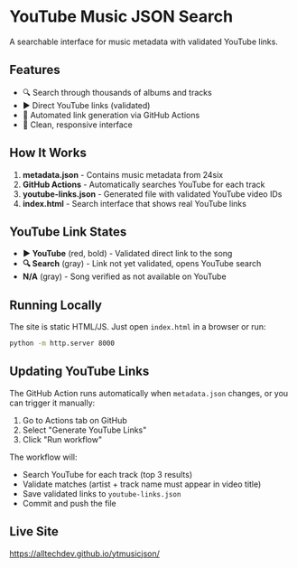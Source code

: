 # YouTube Music JSON Search

A searchable interface for music metadata with validated YouTube links.

## Features

- 🔍 Search through thousands of albums and tracks
- ▶️ Direct YouTube links (validated)
- 🤖 Automated link generation via GitHub Actions
- 🎵 Clean, responsive interface

## How It Works

1. **metadata.json** - Contains music metadata from 24six
2. **GitHub Actions** - Automatically searches YouTube for each track
3. **youtube-links.json** - Generated file with validated YouTube video IDs
4. **index.html** - Search interface that shows real YouTube links

## YouTube Link States

- **▶ YouTube** (red, bold) - Validated direct link to the song
- **🔍 Search** (gray) - Link not yet validated, opens YouTube search
- **N/A** (gray) - Song verified as not available on YouTube

## Running Locally

The site is static HTML/JS. Just open `index.html` in a browser or run:

```bash
python -m http.server 8000
```

## Updating YouTube Links

The GitHub Action runs automatically when `metadata.json` changes, or you can trigger it manually:

1. Go to Actions tab on GitHub
2. Select "Generate YouTube Links"
3. Click "Run workflow"

The workflow will:
- Search YouTube for each track (top 3 results)
- Validate matches (artist + track name must appear in video title)
- Save validated links to `youtube-links.json`
- Commit and push the file

## Live Site

https://alltechdev.github.io/ytmusicjson/
